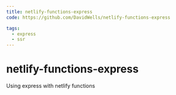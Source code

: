 ```yaml
---
title: netlify-functions-express
code: https://github.com/DavidWells/netlify-functions-express

tags: 
  - express
  - ssr
---
```


# netlify-functions-express

Using express with netlify functions
